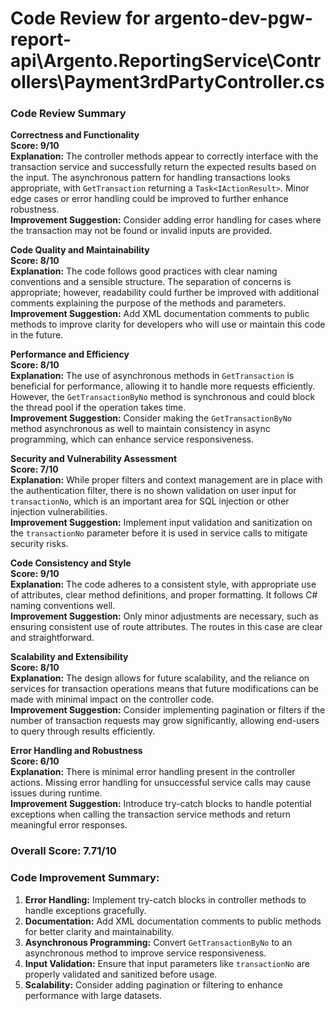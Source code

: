 # Code Review for argento-dev-pgw-report-api\Argento.ReportingService\Controllers\Payment3rdPartyController.cs

### Code Review Summary

**Correctness and Functionality**  
**Score: 9/10**  
**Explanation:** The controller methods appear to correctly interface with the transaction service and successfully return the expected results based on the input. The asynchronous pattern for handling transactions looks appropriate, with `GetTransaction` returning a `Task<IActionResult>`. Minor edge cases or error handling could be improved to further enhance robustness.  
**Improvement Suggestion:** Consider adding error handling for cases where the transaction may not be found or invalid inputs are provided.

**Code Quality and Maintainability**  
**Score: 8/10**  
**Explanation:** The code follows good practices with clear naming conventions and a sensible structure. The separation of concerns is appropriate; however, readability could further be improved with additional comments explaining the purpose of the methods and parameters.  
**Improvement Suggestion:** Add XML documentation comments to public methods to improve clarity for developers who will use or maintain this code in the future.

**Performance and Efficiency**  
**Score: 8/10**  
**Explanation:** The use of asynchronous methods in `GetTransaction` is beneficial for performance, allowing it to handle more requests efficiently. However, the `GetTransactionByNo` method is synchronous and could block the thread pool if the operation takes time.  
**Improvement Suggestion:** Consider making the `GetTransactionByNo` method asynchronous as well to maintain consistency in async programming, which can enhance service responsiveness.

**Security and Vulnerability Assessment**  
**Score: 7/10**  
**Explanation:** While proper filters and context management are in place with the authentication filter, there is no shown validation on user input for `transactionNo`, which is an important area for SQL injection or other injection vulnerabilities.  
**Improvement Suggestion:** Implement input validation and sanitization on the `transactionNo` parameter before it is used in service calls to mitigate security risks.

**Code Consistency and Style**  
**Score: 9/10**  
**Explanation:** The code adheres to a consistent style, with appropriate use of attributes, clear method definitions, and proper formatting. It follows C# naming conventions well.  
**Improvement Suggestion:** Only minor adjustments are necessary, such as ensuring consistent use of route attributes. The routes in this case are clear and straightforward.

**Scalability and Extensibility**  
**Score: 8/10**  
**Explanation:** The design allows for future scalability, and the reliance on services for transaction operations means that future modifications can be made with minimal impact on the controller code.  
**Improvement Suggestion:** Consider implementing pagination or filters if the number of transaction requests may grow significantly, allowing end-users to query through results efficiently.

**Error Handling and Robustness**  
**Score: 6/10**  
**Explanation:** There is minimal error handling present in the controller actions. Missing error handling for unsuccessful service calls may cause issues during runtime.  
**Improvement Suggestion:** Introduce try-catch blocks to handle potential exceptions when calling the transaction service methods and return meaningful error responses.

### Overall Score: 7.71/10

### Code Improvement Summary:
1. **Error Handling:** Implement try-catch blocks in controller methods to handle exceptions gracefully.
2. **Documentation:** Add XML documentation comments to public methods for better clarity and maintainability.
3. **Asynchronous Programming:** Convert `GetTransactionByNo` to an asynchronous method to improve service responsiveness.
4. **Input Validation:** Ensure that input parameters like `transactionNo` are properly validated and sanitized before usage.
5. **Scalability:** Consider adding pagination or filtering to enhance performance with large datasets.